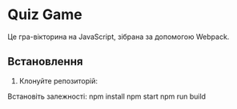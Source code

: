 # Quiz Game

Це гра-вікторина на JavaScript, зібрана за допомогою Webpack.

## Встановлення

1. Клонуйте репозиторій:

Встановіть залежності:
npm install
npm start
npm run build
